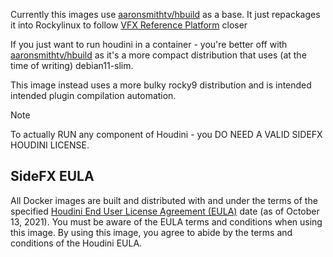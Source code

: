 Currently this images use [aaronsmithtv/hbuild](https://hub.docker.com/r/aaronsmithtv/hbuild) as a base. It just repackages it
into Rockylinux to follow [VFX Reference Platform](https://vfxplatform.com) closer

If you just want to run houdini in a container - you're better off with [aaronsmithtv/hbuild](https://hub.docker.com/r/aaronsmithtv/hbuild)
as it's a more compact distribution that uses (at the time of writing) debian11-slim.

This image instead uses a more bulky rocky9 distribution and is intended intended plugin compilation automation.

> [!NOTE]
> To actually RUN any component of Houdini - you DO NEED A VALID SIDEFX HOUDINI LICENSE.

## SideFX EULA

All Docker images are built and distributed with and under the terms of the specified
[Houdini End User License Agreement (EULA)](https://www.sidefx.com/legal/license-agreement/) date (as of October 13, 2021). 
You must be aware of the EULA terms and conditions when using this image. 
By using this image, you agree to abide by the terms and conditions of the Houdini EULA.
